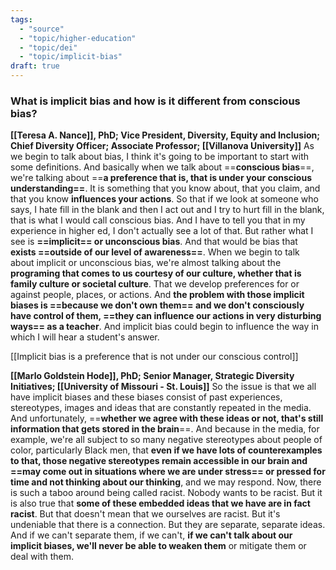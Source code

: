 ```yaml
---
tags:
  - "source"
  - "topic/higher-education"
  - "topic/dei"
  - "topic/implicit-bias"
draft: true
---
```

### What is implicit bias and how is it different from conscious bias?
**[[Teresa A. Nance]], PhD; Vice President, Diversity, Equity and Inclusion; Chief Diversity Officer; Associate Professor; [[Villanova University]]**
As we begin to talk about bias, I think it's going to be important to start with some definitions. And basically when we talk about ==**conscious bias**==, we're talking about ==**a preference that is, that is under your conscious understanding==**. It is something that you know about, that you claim, and that you know **influences your actions**. So that if we look at someone who says, I hate fill in the blank and then I act out and I try to hurt fill in the blank, that is what I would call conscious bias. And I have to tell you that in my experience in higher ed, I don't actually see a lot of that. But rather what I see is **==implicit== or unconscious bias**. And that would be bias that **exists ==outside of our level of awareness==**. When we begin to talk about implicit or unconscious bias, we're almost talking about the **programing that comes to us courtesy of our culture, whether that is family culture or societal culture**. That we develop preferences for or against people, places, or actions. And **the problem with those implicit biases is ==because we don't own them== and we don't consciously have control of them, ==they can influence our actions in very disturbing ways== as a teacher**. And implicit bias could begin to influence the way in which I will hear a student's answer.

[[Implicit bias is a preference that is not under our conscious control]]

**[[Marlo Goldstein Hode]], PhD; Senior Manager, Strategic Diversity Initiatives; [[University of Missouri - St. Louis]]** 
So the issue is that we all have implicit biases and these biases consist of past experiences, stereotypes, images and ideas that are constantly repeated in the media. And unfortunately, ==**whether we agree with these ideas or not, that's still information that gets stored in the brain**==. And because in the media, for example, we're all subject to so many negative stereotypes about people of color, particularly Black men, that **even if we have lots of counterexamples to that, those negative stereotypes remain accessible in our brain and ==may come out in situations where we are under stress== or pressed for time and not thinking about our thinking**, and we may respond. Now, there is such a taboo around being called racist. Nobody wants to be racist. But it is also true that **some of these embedded ideas that we have are in fact racist**. But that doesn't mean that we ourselves are racist. But it's undeniable that there is a connection. But they are separate, separate ideas. And if we can't separate them, if we can't, **if we can't talk about our implicit biases, we'll never be able to weaken them** or mitigate them or deal with them.  